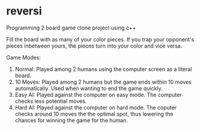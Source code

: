 # reversi
Programming 2 board game clone project using c++

Fill the board with as many of your color pieces. If you trap your opponent's pieces inbetween yours, the pieces turn into your color and vice versa. 

Game Modes: 
1. Normal: Played among 2 humans using the computer screen as a literal board.
2. 10 Moves: Played among 2 humans but the game ends within 10 moves automatically. Used when wanting to end the game quickly. 
3. Easy AI: Played against the computer on easy mode. The computer checks less potential moves.
4. Hard AI: Played against the computer on hard mode. The coputer checks around 10 moves the the optimal spot, thus lowering the chances for winning the game for the human. 
